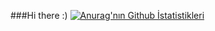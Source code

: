 ###Hi there :)
[![Anurag'nın Github İstatistikleri](https://github-readme-stats.vercel.app/api?username=piedhorse)](https://github.com/anuraghazra/github-readme-stats)
